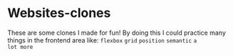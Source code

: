 # Websites-clones
These are some clones I made for fun!
By doing this I could practice many things in the frontend area like:
<code>flexbox</code>
<code>grid</code>
<code>position</code>
<code>semantic</code>
<code>a lot more</code>

